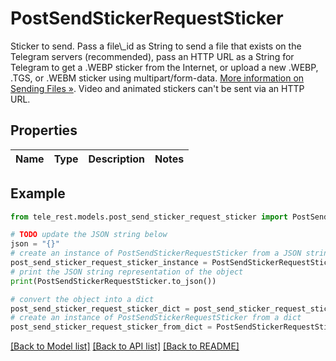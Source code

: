 # PostSendStickerRequestSticker

Sticker to send. Pass a file\\_id as String to send a file that exists on the Telegram servers (recommended), pass an HTTP URL as a String for Telegram to get a .WEBP sticker from the Internet, or upload a new .WEBP, .TGS, or .WEBM sticker using multipart/form-data. [More information on Sending Files »](https://core.telegram.org/bots/api/#sending-files). Video and animated stickers can't be sent via an HTTP URL.

## Properties

Name | Type | Description | Notes
------------ | ------------- | ------------- | -------------

## Example

```python
from tele_rest.models.post_send_sticker_request_sticker import PostSendStickerRequestSticker

# TODO update the JSON string below
json = "{}"
# create an instance of PostSendStickerRequestSticker from a JSON string
post_send_sticker_request_sticker_instance = PostSendStickerRequestSticker.from_json(json)
# print the JSON string representation of the object
print(PostSendStickerRequestSticker.to_json())

# convert the object into a dict
post_send_sticker_request_sticker_dict = post_send_sticker_request_sticker_instance.to_dict()
# create an instance of PostSendStickerRequestSticker from a dict
post_send_sticker_request_sticker_from_dict = PostSendStickerRequestSticker.from_dict(post_send_sticker_request_sticker_dict)
```
[[Back to Model list]](../README.md#documentation-for-models) [[Back to API list]](../README.md#documentation-for-api-endpoints) [[Back to README]](../README.md)


